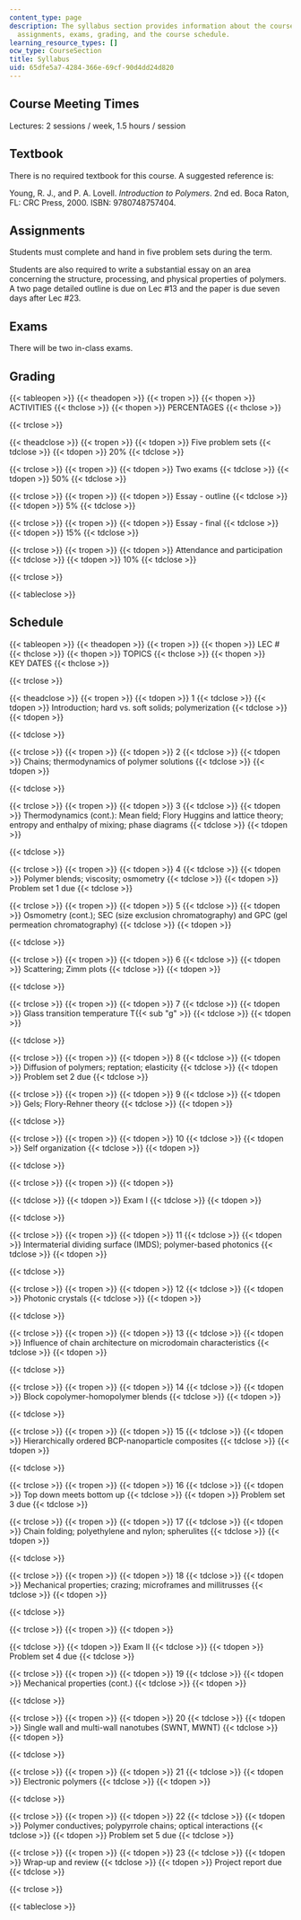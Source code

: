 ```yaml
---
content_type: page
description: The syllabus section provides information about the course textbook,
  assignments, exams, grading, and the course schedule.
learning_resource_types: []
ocw_type: CourseSection
title: Syllabus
uid: 65dfe5a7-4284-366e-69cf-90d4dd24d820
---
```


Course Meeting Times
--------------------

Lectures: 2 sessions / week, 1.5 hours / session

Textbook
--------

There is no required textbook for this course. A suggested reference is:

Young, R. J., and P. A. Lovell. _Introduction to Polymers_. 2nd ed. Boca Raton, FL: CRC Press, 2000. ISBN: 9780748757404.

Assignments
-----------

Students must complete and hand in five problem sets during the term.

Students are also required to write a substantial essay on an area concerning the structure, processing, and physical properties of polymers. A two page detailed outline is due on Lec #13 and the paper is due seven days after Lec #23.

Exams
-----

There will be two in-class exams.

Grading
-------

{{< tableopen >}}
{{< theadopen >}}
{{< tropen >}}
{{< thopen >}}
ACTIVITIES
{{< thclose >}}
{{< thopen >}}
PERCENTAGES
{{< thclose >}}

{{< trclose >}}

{{< theadclose >}}
{{< tropen >}}
{{< tdopen >}}
Five problem sets
{{< tdclose >}}
{{< tdopen >}}
20%
{{< tdclose >}}

{{< trclose >}}
{{< tropen >}}
{{< tdopen >}}
Two exams
{{< tdclose >}}
{{< tdopen >}}
50%
{{< tdclose >}}

{{< trclose >}}
{{< tropen >}}
{{< tdopen >}}
Essay - outline
{{< tdclose >}}
{{< tdopen >}}
5%
{{< tdclose >}}

{{< trclose >}}
{{< tropen >}}
{{< tdopen >}}
Essay - final
{{< tdclose >}}
{{< tdopen >}}
15%
{{< tdclose >}}

{{< trclose >}}
{{< tropen >}}
{{< tdopen >}}
Attendance and participation
{{< tdclose >}}
{{< tdopen >}}
10%
{{< tdclose >}}

{{< trclose >}}

{{< tableclose >}}

  

Schedule
--------

{{< tableopen >}}
{{< theadopen >}}
{{< tropen >}}
{{< thopen >}}
LEC #
{{< thclose >}}
{{< thopen >}}
TOPICS
{{< thclose >}}
{{< thopen >}}
KEY DATES
{{< thclose >}}

{{< trclose >}}

{{< theadclose >}}
{{< tropen >}}
{{< tdopen >}}
1
{{< tdclose >}}
{{< tdopen >}}
Introduction; hard vs. soft solids; polymerization
{{< tdclose >}}
{{< tdopen >}}

{{< tdclose >}}

{{< trclose >}}
{{< tropen >}}
{{< tdopen >}}
2
{{< tdclose >}}
{{< tdopen >}}
Chains; thermodynamics of polymer solutions
{{< tdclose >}}
{{< tdopen >}}

{{< tdclose >}}

{{< trclose >}}
{{< tropen >}}
{{< tdopen >}}
3
{{< tdclose >}}
{{< tdopen >}}
Thermodynamics (cont.): Mean field; Flory Huggins and lattice theory; entropy and enthalpy of mixing; phase diagrams
{{< tdclose >}}
{{< tdopen >}}

{{< tdclose >}}

{{< trclose >}}
{{< tropen >}}
{{< tdopen >}}
4
{{< tdclose >}}
{{< tdopen >}}
Polymer blends; viscosity; osmometry
{{< tdclose >}}
{{< tdopen >}}
Problem set 1 due
{{< tdclose >}}

{{< trclose >}}
{{< tropen >}}
{{< tdopen >}}
5
{{< tdclose >}}
{{< tdopen >}}
Osmometry (cont.); SEC (size exclusion chromatography) and GPC (gel permeation chromatography)
{{< tdclose >}}
{{< tdopen >}}

{{< tdclose >}}

{{< trclose >}}
{{< tropen >}}
{{< tdopen >}}
6
{{< tdclose >}}
{{< tdopen >}}
Scattering; Zimm plots
{{< tdclose >}}
{{< tdopen >}}

{{< tdclose >}}

{{< trclose >}}
{{< tropen >}}
{{< tdopen >}}
7
{{< tdclose >}}
{{< tdopen >}}
Glass transition temperature T{{< sub "g" >}}
{{< tdclose >}}
{{< tdopen >}}

{{< tdclose >}}

{{< trclose >}}
{{< tropen >}}
{{< tdopen >}}
8
{{< tdclose >}}
{{< tdopen >}}
Diffusion of polymers; reptation; elasticity
{{< tdclose >}}
{{< tdopen >}}
Problem set 2 due
{{< tdclose >}}

{{< trclose >}}
{{< tropen >}}
{{< tdopen >}}
9
{{< tdclose >}}
{{< tdopen >}}
Gels; Flory-Rehner theory
{{< tdclose >}}
{{< tdopen >}}

{{< tdclose >}}

{{< trclose >}}
{{< tropen >}}
{{< tdopen >}}
10
{{< tdclose >}}
{{< tdopen >}}
Self organization
{{< tdclose >}}
{{< tdopen >}}

{{< tdclose >}}

{{< trclose >}}
{{< tropen >}}
{{< tdopen >}}

{{< tdclose >}}
{{< tdopen >}}
Exam I
{{< tdclose >}}
{{< tdopen >}}

{{< tdclose >}}

{{< trclose >}}
{{< tropen >}}
{{< tdopen >}}
11
{{< tdclose >}}
{{< tdopen >}}
Intermaterial dividing surface (IMDS); polymer-based photonics
{{< tdclose >}}
{{< tdopen >}}

{{< tdclose >}}

{{< trclose >}}
{{< tropen >}}
{{< tdopen >}}
12
{{< tdclose >}}
{{< tdopen >}}
Photonic crystals
{{< tdclose >}}
{{< tdopen >}}

{{< tdclose >}}

{{< trclose >}}
{{< tropen >}}
{{< tdopen >}}
13
{{< tdclose >}}
{{< tdopen >}}
Influence of chain architecture on microdomain characteristics
{{< tdclose >}}
{{< tdopen >}}

{{< tdclose >}}

{{< trclose >}}
{{< tropen >}}
{{< tdopen >}}
14
{{< tdclose >}}
{{< tdopen >}}
Block copolymer-homopolymer blends
{{< tdclose >}}
{{< tdopen >}}

{{< tdclose >}}

{{< trclose >}}
{{< tropen >}}
{{< tdopen >}}
15
{{< tdclose >}}
{{< tdopen >}}
Hierarchically ordered BCP-nanoparticle composites
{{< tdclose >}}
{{< tdopen >}}

{{< tdclose >}}

{{< trclose >}}
{{< tropen >}}
{{< tdopen >}}
16
{{< tdclose >}}
{{< tdopen >}}
Top down meets bottom up
{{< tdclose >}}
{{< tdopen >}}
Problem set 3 due
{{< tdclose >}}

{{< trclose >}}
{{< tropen >}}
{{< tdopen >}}
17
{{< tdclose >}}
{{< tdopen >}}
Chain folding; polyethylene and nylon; spherulites
{{< tdclose >}}
{{< tdopen >}}

{{< tdclose >}}

{{< trclose >}}
{{< tropen >}}
{{< tdopen >}}
18
{{< tdclose >}}
{{< tdopen >}}
Mechanical properties; crazing; microframes and millitrusses
{{< tdclose >}}
{{< tdopen >}}

{{< tdclose >}}

{{< trclose >}}
{{< tropen >}}
{{< tdopen >}}

{{< tdclose >}}
{{< tdopen >}}
Exam II
{{< tdclose >}}
{{< tdopen >}}
Problem set 4 due
{{< tdclose >}}

{{< trclose >}}
{{< tropen >}}
{{< tdopen >}}
19
{{< tdclose >}}
{{< tdopen >}}
Mechanical properties (cont.)
{{< tdclose >}}
{{< tdopen >}}

{{< tdclose >}}

{{< trclose >}}
{{< tropen >}}
{{< tdopen >}}
20
{{< tdclose >}}
{{< tdopen >}}
Single wall and multi-wall nanotubes (SWNT, MWNT)
{{< tdclose >}}
{{< tdopen >}}

{{< tdclose >}}

{{< trclose >}}
{{< tropen >}}
{{< tdopen >}}
21
{{< tdclose >}}
{{< tdopen >}}
Electronic polymers
{{< tdclose >}}
{{< tdopen >}}

{{< tdclose >}}

{{< trclose >}}
{{< tropen >}}
{{< tdopen >}}
22
{{< tdclose >}}
{{< tdopen >}}
Polymer conductives; polypyrrole chains; optical interactions
{{< tdclose >}}
{{< tdopen >}}
Problem set 5 due
{{< tdclose >}}

{{< trclose >}}
{{< tropen >}}
{{< tdopen >}}
23
{{< tdclose >}}
{{< tdopen >}}
Wrap-up and review
{{< tdclose >}}
{{< tdopen >}}
Project report due
{{< tdclose >}}

{{< trclose >}}

{{< tableclose >}}